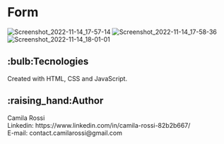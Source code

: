 <h1>Form</h1>

![Screenshot_2022-11-14_17-57-14](https://user-images.githubusercontent.com/116846050/201764317-84443ad8-1b34-4f09-a243-d4d6abcde30e.png)
![Screenshot_2022-11-14_17-58-36](https://user-images.githubusercontent.com/116846050/201764323-0d6f9be1-a8d7-4aa4-a4f1-a4430f5cdd89.png)
![Screenshot_2022-11-14_18-01-01](https://user-images.githubusercontent.com/116846050/201764622-aac62829-ed69-41fd-8205-af6178f89b9b.png)



<h2>:bulb:Tecnologies</h2>

Created with HTML, CSS and JavaScript.

<h2>:raising_hand:Author</h2>
Camila Rossi <br>
Linkedin: https://www.linkedin.com/in/camila-rossi-82b2b667/ <br>
E-mail: contact.camilarossi@gmail.com
